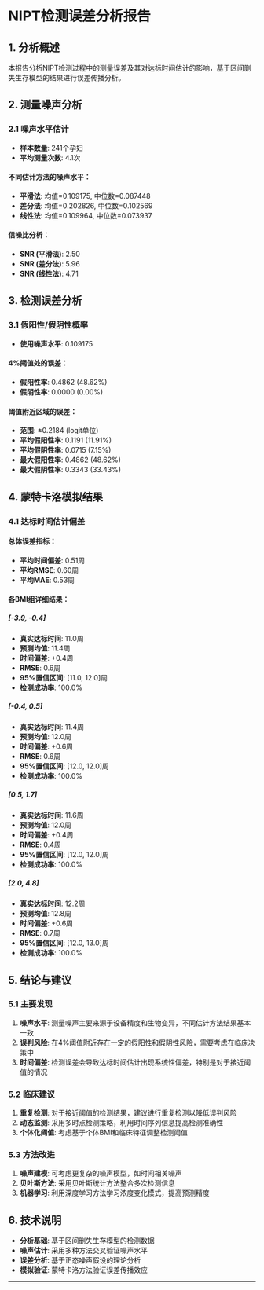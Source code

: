 # NIPT检测误差分析报告

## 1. 分析概述

本报告分析NIPT检测过程中的测量误差及其对达标时间估计的影响，基于区间删失生存模型的结果进行误差传播分析。

## 2. 测量噪声分析

### 2.1 噪声水平估计

- **样本数量**: 241个孕妇
- **平均测量次数**: 4.1次

#### 不同估计方法的噪声水平：
- **平滑法**: 均值=0.109175, 中位数=0.087448
- **差分法**: 均值=0.202826, 中位数=0.102569  
- **线性法**: 均值=0.109964, 中位数=0.073937

#### 信噪比分析：
- **SNR (平滑法)**: 2.50
- **SNR (差分法)**: 5.96
- **SNR (线性法)**: 4.71

## 3. 检测误差分析

### 3.1 假阳性/假阴性概率

- **使用噪声水平**: 0.109175

#### 4%阈值处的误差：
- **假阳性率**: 0.4862 (48.62%)
- **假阴性率**: 0.0000 (0.00%)

#### 阈值附近区域的误差：
- **范围**: ±0.2184 (logit单位)
- **平均假阳性率**: 0.1191 (11.91%)
- **平均假阴性率**: 0.0715 (7.15%)
- **最大假阳性率**: 0.4862 (48.62%)
- **最大假阴性率**: 0.3343 (33.43%)

## 4. 蒙特卡洛模拟结果

### 4.1 达标时间估计偏差

#### 总体误差指标：
- **平均时间偏差**: 0.51周
- **平均RMSE**: 0.60周  
- **平均MAE**: 0.53周

#### 各BMI组详细结果：

##### [-3.9, -0.4]
- **真实达标时间**: 11.0周
- **预测均值**: 11.4周
- **时间偏差**: +0.4周
- **RMSE**: 0.6周
- **95%置信区间**: [11.0, 12.0]周
- **检测成功率**: 100.0%

##### [-0.4, 0.5]
- **真实达标时间**: 11.4周
- **预测均值**: 12.0周
- **时间偏差**: +0.6周
- **RMSE**: 0.6周
- **95%置信区间**: [12.0, 12.0]周
- **检测成功率**: 100.0%

##### [0.5, 1.7]
- **真实达标时间**: 11.6周
- **预测均值**: 12.0周
- **时间偏差**: +0.4周
- **RMSE**: 0.4周
- **95%置信区间**: [12.0, 12.0]周
- **检测成功率**: 100.0%

##### [2.0, 4.8]
- **真实达标时间**: 12.2周
- **预测均值**: 12.8周
- **时间偏差**: +0.6周
- **RMSE**: 0.7周
- **95%置信区间**: [12.0, 13.0]周
- **检测成功率**: 100.0%

## 5. 结论与建议

### 5.1 主要发现
1. **噪声水平**: 测量噪声主要来源于设备精度和生物变异，不同估计方法结果基本一致
2. **误判风险**: 在4%阈值附近存在一定的假阳性和假阴性风险，需要考虑在临床决策中
3. **时间偏差**: 检测误差会导致达标时间估计出现系统性偏差，特别是对于接近阈值的情况

### 5.2 临床建议
1. **重复检测**: 对于接近阈值的检测结果，建议进行重复检测以降低误判风险
2. **动态监测**: 采用多时点检测策略，利用时间序列信息提高检测准确性
3. **个体化阈值**: 考虑基于个体BMI和临床特征调整检测阈值

### 5.3 方法改进
1. **噪声建模**: 可考虑更复杂的噪声模型，如时间相关噪声
2. **贝叶斯方法**: 采用贝叶斯统计方法整合多次检测信息
3. **机器学习**: 利用深度学习方法学习浓度变化模式，提高预测精度

## 6. 技术说明

- **分析基础**: 基于区间删失生存模型的检测数据
- **噪声估计**: 采用多种方法交叉验证噪声水平
- **误差分析**: 基于正态噪声假设的理论分析
- **模拟验证**: 蒙特卡洛方法验证误差传播效应

---

